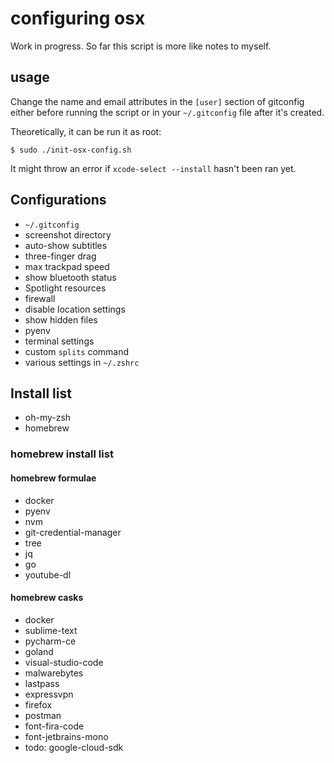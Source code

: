 # configuring osx

Work in progress. So far this script is more like notes to myself.

## usage
Change the name and email attributes in the `[user]` section of gitconfig either before running the script or in your `~/.gitconfig` file after it's created.

Theoretically, it can be run it as root:
```commandline
$ sudo ./init-osx-config.sh
```
It might throw an error if `xcode-select --install` hasn't been ran yet.

## Configurations
- `~/.gitconfig`
- screenshot directory
- auto-show subtitles
- three-finger drag
- max trackpad speed
- show bluetooth status
- Spotlight resources
- firewall
- disable location settings
- show hidden files
- pyenv
- terminal settings
- custom `splits` command
- various settings in `~/.zshrc`

## Install list
- oh-my-zsh
- homebrew

### homebrew install list
#### homebrew formulae
- docker
- pyenv
- nvm
- git-credential-manager
- tree
- jq
- go
- youtube-dl

#### homebrew casks
- docker
- sublime-text
- pycharm-ce
- goland
- visual-studio-code
- malwarebytes
- lastpass
- expressvpn
- firefox
- postman
- font-fira-code
- font-jetbrains-mono
- todo: google-cloud-sdk

